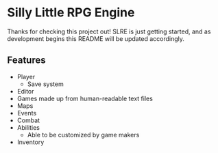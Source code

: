 # Silly Little RPG Engine
Thanks for checking this project out!  SLRE is just getting started, and as development begins this README will be updated accordingly.
## Features
- Player
  - Save system
- Editor
- Games made up from human-readable text files
- Maps
- Events
- Combat
- Abilities
  - Able to be customized by game makers
- Inventory
